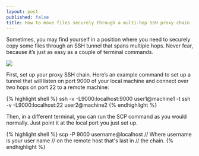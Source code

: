 ```yaml
---
layout: post
published: false
title: How to move files securely through a multi-hop SSH proxy chain
---
```

Sometimes, you may find yourself in a position where you need to securely copy some files through an SSH tunnel that spans multiple hops. Never fear, because it’s just as easy as a couple of terminal commands.

![]({{site.cdn_path}}/2014/10/23/transparent-mulithop.png)

First, set up your proxy SSH chain. Here’s an example command to set up a tunnel that will listen on port 9000 of your local machine and connect over two hops on port 22 to a remote machine:

{% highlight shell %}
ssh -v -L9000:localhost:9000 user1@machine1 -t ssh -v -L9000:localhost:22 user2@machine2
{% endhighlight %}

Then, in a different terminal, you can run the SCP command as you would normally. Just point it at the local port you just set up.

{% highlight shell %}
scp -P 9000 username@localhost
// Where username is your user name
// on the remote host that's last in
// the chain.
{% endhighlight %}